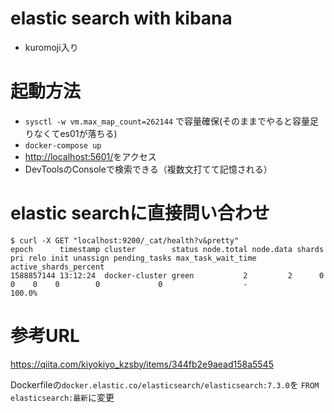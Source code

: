 
# elastic search with kibana

- kuromoji入り

# 起動方法

- `sysctl -w vm.max_map_count=262144` で容量確保(そのままでやると容量足りなくてes01が落ちる)
- `docker-compose up`
- [http://localhost:5601/](http://localhost:5601/)をアクセス
- DevToolsのConsoleで検索できる（複数文打てて記憶される）



# elastic searchに直接問い合わせ

```
$ curl -X GET "localhost:9200/_cat/health?v&pretty"
epoch      timestamp cluster        status node.total node.data shards pri relo init unassign pending_tasks max_task_wait_time active_shards_percent
1588857144 13:12:24  docker-cluster green           2         2      0   0    0    0        0             0                  -                100.0%
```

# 参考URL

https://qiita.com/kiyokiyo_kzsby/items/344fb2e9aead158a5545

Dockerfileの`docker.elastic.co/elasticsearch/elasticsearch:7.3.0`を
`FROM elasticsearch:最新`に変更
